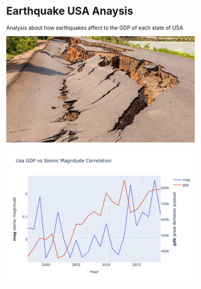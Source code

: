 # Earthquake USA Anaysis
Analysis about how earthquakes affect to the GDP of each state of USA

![](/images/1030_SS_earthquake-1028x579.jpeg)

![](/images/usa_gdp-vs-mag.png)
